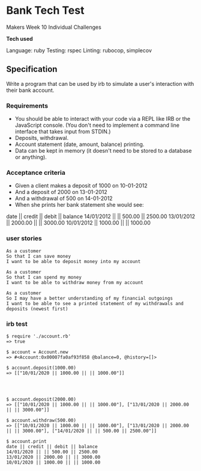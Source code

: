 # Bank Tech Test

Makers Week 10 Individual Challenges

**Tech used**

Language: ruby
Testing: rspec
Linting: rubocop, simplecov

## Specification
Write a program that can be used by irb to simulate a user's interaction with their bank account.

### Requirements

* You should be able to interact with your code via a REPL like IRB or the JavaScript console. (You don't need to implement a command line interface that takes input from STDIN.)
* Deposits, withdrawal.
* Account statement (date, amount, balance) printing.
* Data can be kept in memory (it doesn't need to be stored to a database or anything).

### Acceptance criteria

* Given a client makes a deposit of 1000 on 10-01-2012
* And a deposit of 2000 on 13-01-2012
* And a withdrawal of 500 on 14-01-2012
* When she prints her bank statement she would see:

date || credit || debit || balance
14/01/2012 || || 500.00 || 2500.00
13/01/2012 || 2000.00 || || 3000.00
10/01/2012 || 1000.00 || || 1000.00

### user stories
```
As a customer
So that I can save money
I want to be able to deposit money into my account

As a customer
So that I can spend my money
I want to be able to withdraw money from my account

As a customer
So I may have a better understanding of my financial outgoings
I want to be able to see a printed statement of my withdrawals and deposits (newest first)
```

### irb test
```
$ require './account.rb'
=> true 

$ account = Account.new
=> #<Account:0x00007fa0af93f858 @balance=0, @history=[]> 

$ account.deposit(1000.00)
=> [["10/01/2020 || 1000.00 || || 1000.00"]] 




$ account.deposit(2000.00)
=> [["10/01/2020 || 1000.00 || || 1000.00"], ["13/01/2020 || 2000.00 || || 3000.00"]] 

$ account.withdraw(500.00)
=> [["10/01/2020 || 1000.00 || || 1000.00"], ["13/01/2020 || 2000.00 || || 3000.00"], ["14/01/2020 || || 500.00 || 2500.00"]] 

$ account.print
date || credit || debit || balance
14/01/2020 || || 500.00 || 2500.00
13/01/2020 || 2000.00 || || 3000.00
10/01/2020 || 1000.00 || || 1000.00
```